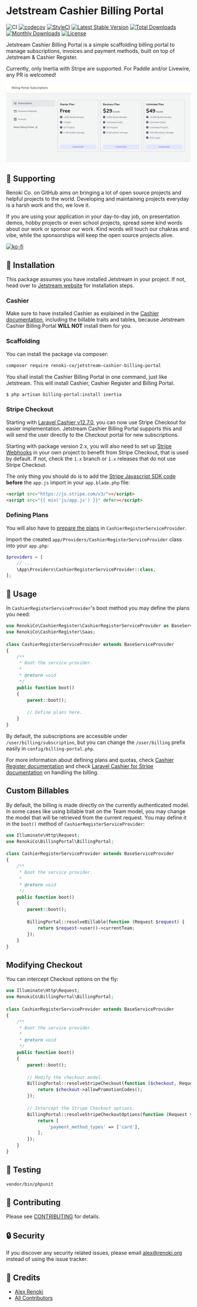 Jetstream Cashier Billing Portal
================================

![CI](https://github.com/renoki-co/jetstream-cashier-billing-portal/workflows/CI/badge.svg?branch=master)
[![codecov](https://codecov.io/gh/renoki-co/jetstream-cashier-billing-portal/branch/master/graph/badge.svg)](https://codecov.io/gh/renoki-co/jetstream-cashier-billing-portal/branch/master)
[![StyleCI](https://github.styleci.io/repos/320252661/shield?branch=master)](https://github.styleci.io/repos/320252661)
[![Latest Stable Version](https://poser.pugx.org/renoki-co/jetstream-cashier-billing-portal/v/stable)](https://packagist.org/packages/renoki-co/jetstream-cashier-billing-portal)
[![Total Downloads](https://poser.pugx.org/renoki-co/jetstream-cashier-billing-portal/downloads)](https://packagist.org/packages/renoki-co/jetstream-cashier-billing-portal)
[![Monthly Downloads](https://poser.pugx.org/renoki-co/jetstream-cashier-billing-portal/d/monthly)](https://packagist.org/packages/renoki-co/jetstream-cashier-billing-portal)
[![License](https://poser.pugx.org/renoki-co/jetstream-cashier-billing-portal/license)](https://packagist.org/packages/renoki-co/jetstream-cashier-billing-portal)

Jetstream Cashier Billing Portal is a simple scaffolding billing portal to manage subscriptions, invoices and payment methods, built on top of Jetstream & Cashier Register.

Currently, only Inertia with Stripe are supported. For Paddle and/or Livewire, any PR is welcomed!

![example](example.png)

## 🤝 Supporting

Renoki Co. on GitHub aims on bringing a lot of open source projects and helpful projects to the world. Developing and maintaining projects everyday is a harsh work and tho, we love it.

If you are using your application in your day-to-day job, on presentation demos, hobby projects or even school projects, spread some kind words about our work or sponsor our work. Kind words will touch our chakras and vibe, while the sponsorships will keep the open source projects alive.

[![ko-fi](https://www.ko-fi.com/img/githubbutton_sm.svg)](https://ko-fi.com/R6R42U8CL)

## 🚀 Installation

This package assumes you have installed Jetstream in your project. If not, head over to [Jetstream website](https://jetstream.laravel.com) for installation steps.

### Cashier

Make sure to have installed Cashier as explained in the [Cashier documentation](https://laravel.com/docs/8.x/billing), including the billable traits and tables, because Jetstream Cashier Billing Portal **WILL NOT** install them for you.

### Scaffolding

You can install the package via composer:

```bash
composer require renoki-co/jetstream-cashier-billing-portal
```

You shall install the Cashier Billing Portal in one command, just like Jetstream. This will install Cashier, Cashier Register and Billing Portal.

```bash
$ php artisan billing-portal:install inertia
```

### Stripe Checkout

Starting with [Laravel Cashier v12.7.0](https://github.com/laravel/cashier-stripe/releases/tag/v12.7.0), you can now use Stripe Checkout for easier implementation. Jetstream Cashier Billing Portal supports this and will send the user directly to the Checkout portal for new subscriptions.

Starting with package version 2.x, you will also need to set up [Stripe Webhooks](https://laravel.com/docs/master/billing#handling-stripe-webhooks) in your own project to benefit from Stripe Checkout, that is used by default. If not, check the `1.x` branch or `1.x` releases that do not use Stripe Checkout.

The only thing you should do is to add the [Stripe Javascript SDK code](https://stripe.com/docs/js/including) **before** the `app.js` import in your `app.blade.php` file:

```html
<script src="https://js.stripe.com/v3/"></script>
<script src="{{ mix('js/app.js') }}" defer></script>
```

### Defining Plans

You will also have to [prepare the plans](https://github.com/renoki-co/cashier-register#preparing-the-plans) in `CashierRegisterServiceProvider`.

Import the created `app/Providers/CashierRegisterServiceProvider` class into your `app.php`:

```php
$providers = [
    // ...
    \App\Providers\CashierRegisterServiceProvider::class,
];
```

## 🙌 Usage

In `CashierRegisterServiceProvider`'s boot method you may define the plans you need:

```php
use RenokiCo\CashierRegister\CashierRegisterServiceProvider as BaseServiceProvider;
use RenokiCo\CashierRegister\Saas;

class CashierRegisterServiceProvider extends BaseServiceProvider
{
    /**
     * Boot the service provider.
     *
     * @return void
     */
    public function boot()
    {
        parent::boot();

        // Define plans here.
    }
}
```

By default, the subscriptions are accessible under `/user/billing/subscription`, but you can change the `/user/billing` prefix easily in `config/billing-portal.php`.

For more information about defining plans and quotas, check [Cashier Register documentation](https://github.com/renoki-co/cashier-register) and check [Laravel Cashier for Stripe documentation](https://laravel.com/docs/8.x/billing) on handling the billing.

## Custom Billables

By default, the billing is made directly on the currently authenticated model. In some cases like using billable trait on the Team model, you may change the model that will be retrieved from the current request. You may define it in the `boot()` method of `CashierRegisterServiceProvider`:

```php
use Illuminate\Http\Request;
use RenokiCo\BillingPortal\BillingPortal;

class CashierRegisterServiceProvider extends BaseServiceProvider
{
    /**
     * Boot the service provider.
     *
     * @return void
     */
    public function boot()
    {
        parent::boot();

        BillingPortal::resolveBillable(function (Request $request) {
            return $request->user()->currentTeam;
        });
    }
}
```

## Modifying Checkout

You can intercept Checkout options on the fly:

```php
use Illuminate\Http\Request;
use RenokiCo\BillingPortal\BillingPortal;

class CashierRegisterServiceProvider extends BaseServiceProvider
{
    /**
     * Boot the service provider.
     *
     * @return void
     */
    public function boot()
    {
        parent::boot();

        // Modify the checkout model.
        BillingPortal::resolveStripeCheckout(function ($checkout, Request $request, $billable, $plan, $subscription) {
            return $checkout->allowPromotionCodes();
        });

        // Intercept the Stripe Checkout options.
        BillingPortal::resolveStripeCheckoutOptions(function (Request $request, $billable, $plan, $subscription) {
            return [
                'payment_method_types' => ['card'],
            ];
        });
    }
}
```

## 🐛 Testing

``` bash
vendor/bin/phpunit
```

## 🤝 Contributing

Please see [CONTRIBUTING](CONTRIBUTING.md) for details.

## 🔒  Security

If you discover any security related issues, please email alex@renoki.org instead of using the issue tracker.

## 🎉 Credits

- [Alex Renoki](https://github.com/rennokki)
- [All Contributors](../../contributors)
